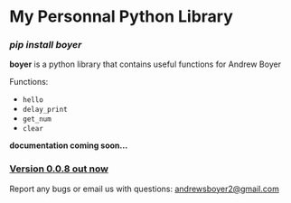 # My Personnal Python Library
### ***pip install boyer***

**boyer** is a python library that contains useful 
functions for Andrew Boyer

Functions:
* `hello`
* `delay_print`
* `get_num`
* `clear`

**documentation coming soon...**
### [Version 0.0.8 out now](https://pypi.org/project/boyer/)

Report any bugs or email us with questions: andrewsboyer2@gmail.com
